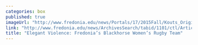```yaml
---
categories: box
published: true
imageUrl: "http://www.fredonia.edu/news/Portals/17/2015Fall/Kouts_Original.jpg"
link: "http://www.fredonia.edu/news/ArchivesSearch/tabid/1101/ctl/ArticleView/mid/1878/articleId/5459/Elegant_violence.aspx"
title: "Elegant Violence: Fredonia’s Blackhorse Women’s Rugby Team"
---
```


